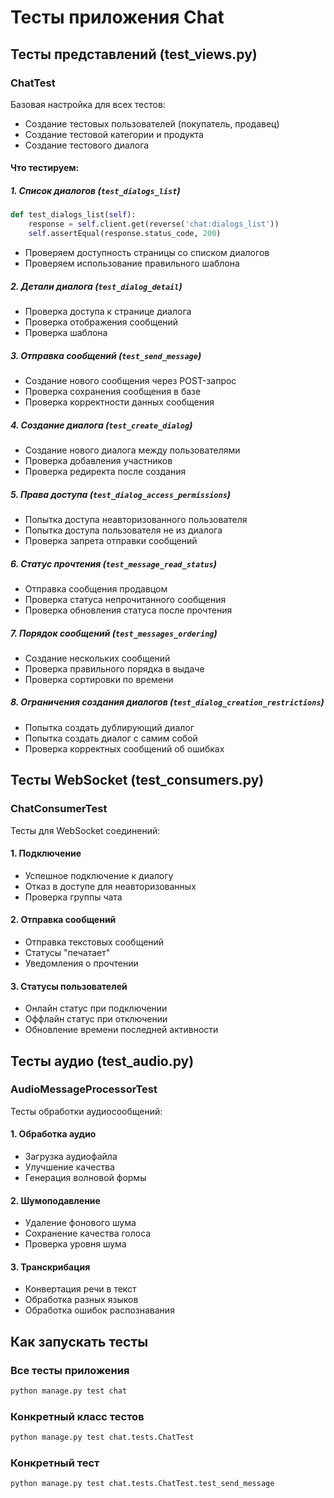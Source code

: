 # Тесты приложения Chat

## Тесты представлений (test_views.py)

### ChatTest
Базовая настройка для всех тестов:
- Создание тестовых пользователей (покупатель, продавец)
- Создание тестовой категории и продукта
- Создание тестового диалога

#### Что тестируем:

##### 1. Список диалогов (`test_dialogs_list`)
```python
def test_dialogs_list(self):
    response = self.client.get(reverse('chat:dialogs_list'))
    self.assertEqual(response.status_code, 200)
```
- Проверяем доступность страницы со списком диалогов
- Проверяем использование правильного шаблона

##### 2. Детали диалога (`test_dialog_detail`)
- Проверка доступа к странице диалога
- Проверка отображения сообщений
- Проверка шаблона

##### 3. Отправка сообщений (`test_send_message`)
- Создание нового сообщения через POST-запрос
- Проверка сохранения сообщения в базе
- Проверка корректности данных сообщения

##### 4. Создание диалога (`test_create_dialog`)
- Создание нового диалога между пользователями
- Проверка добавления участников
- Проверка редиректа после создания

##### 5. Права доступа (`test_dialog_access_permissions`)
- Попытка доступа неавторизованного пользователя
- Попытка доступа пользователя не из диалога
- Проверка запрета отправки сообщений

##### 6. Статус прочтения (`test_message_read_status`)
- Отправка сообщения продавцом
- Проверка статуса непрочитанного сообщения
- Проверка обновления статуса после прочтения

##### 7. Порядок сообщений (`test_messages_ordering`)
- Создание нескольких сообщений
- Проверка правильного порядка в выдаче
- Проверка сортировки по времени

##### 8. Ограничения создания диалогов (`test_dialog_creation_restrictions`)
- Попытка создать дублирующий диалог
- Попытка создать диалог с самим собой
- Проверка корректных сообщений об ошибках

## Тесты WebSocket (test_consumers.py)

### ChatConsumerTest
Тесты для WebSocket соединений:

#### 1. Подключение
- Успешное подключение к диалогу
- Отказ в доступе для неавторизованных
- Проверка группы чата

#### 2. Отправка сообщений
- Отправка текстовых сообщений
- Статусы "печатает"
- Уведомления о прочтении

#### 3. Статусы пользователей
- Онлайн статус при подключении
- Оффлайн статус при отключении
- Обновление времени последней активности

## Тесты аудио (test_audio.py)

### AudioMessageProcessorTest
Тесты обработки аудиосообщений:

#### 1. Обработка аудио
- Загрузка аудиофайла
- Улучшение качества
- Генерация волновой формы

#### 2. Шумоподавление
- Удаление фонового шума
- Сохранение качества голоса
- Проверка уровня шума

#### 3. Транскрибация
- Конвертация речи в текст
- Обработка разных языков
- Обработка ошибок распознавания

## Как запускать тесты

### Все тесты приложения
```bash
python manage.py test chat
```

### Конкретный класс тестов
```bash
python manage.py test chat.tests.ChatTest
```

### Конкретный тест
```bash
python manage.py test chat.tests.ChatTest.test_send_message
``` 